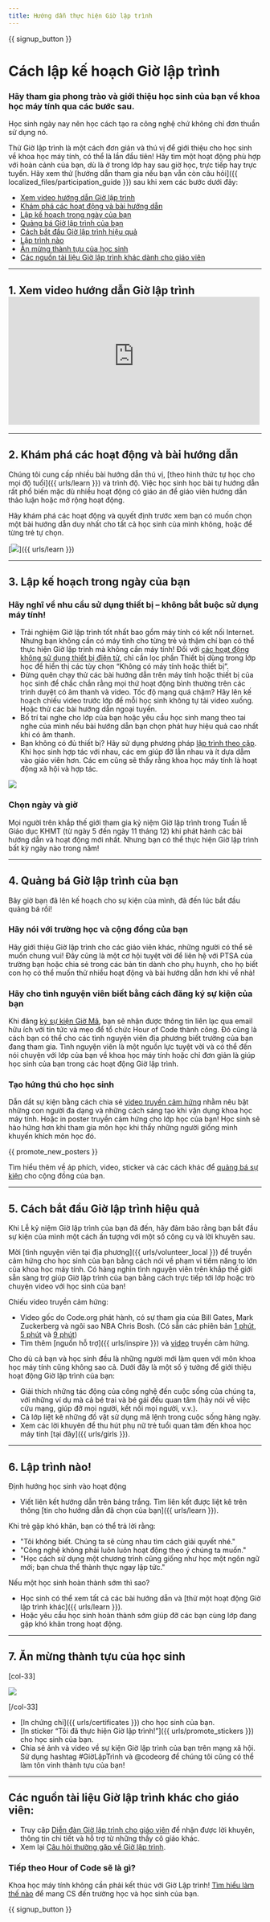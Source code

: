 ```yaml
---
title: Hướng dẫn thực hiện Giờ lập trình
---
```


{{ signup_button }}

# Cách lập kế hoạch Giờ lập trình

### Hãy tham gia phong trào và giới thiệu học sinh của bạn về khoa học máy tính qua các bước sau.

Học sinh ngày nay nên học cách tạo ra công nghệ chứ không chỉ đơn thuần sử dụng nó.

Thử Giờ lập trình là một cách đơn giản và thú vị để giới thiệu cho học sinh về khoa học máy tính, có thể là lần đầu tiên! Hãy tìm một hoạt động phù hợp với hoàn cảnh của bạn, dù là ở trong lớp hay sau giờ học, trực tiếp hay trực tuyến. Hãy xem thử [hướng dẫn tham gia nếu bạn vẫn còn câu hỏi]({{ localized_files/participation_guide }}) sau khi xem các bước dưới đây:

- [Xem video hướng dẫn Giờ lập trình](#how-to-video)
- [Khám phá các hoạt động và bài hướng dẫn](#explore-activities)
- [Lập kế hoạch trong ngày của bạn](#create-your-plan)
- [Quảng bá Giờ lập trình của bạn](#promote-your-hour)
- [Cách bắt đầu Giờ lập trình hiệu quả](#how-to-start)
- [Lập trình nào](#code)
- [Ăn mừng thành tựu của học sinh](#celebrate)
- [Các nguồn tài liệu Giờ lập trình khác dành cho giáo viên](#other-resources)

* * *

<a id="how-to-video"></a>

## 1. Xem video hướng dẫn Giờ lập trình <iframe width="500" height="255" src="https://www.youtube-nocookie.com/embed/SrnvvWDm73k" frameborder="0" allowfullscreen></iframe> 

* * *

<a id="explore-activities"></a>

## 2. Khám phá các hoạt động và bài hướng dẫn

Chúng tôi cung cấp nhiều bài hướng dẫn thú vị, [theo hình thức tự học cho mọi độ tuổi]({{ urls/learn }}) và trình độ. Việc học sinh học bài tự hướng dẫn rất phổ biến mặc dù nhiều hoạt động có giáo án để giáo viên hướng dẫn thảo luận hoặc mở rộng hoạt động.

Hãy khám phá các hoạt động và quyết định trước xem bạn có muốn chọn một bài hướng dẫn duy nhất cho tất cả học sinh của mình không, hoặc để từng trẻ tự chọn.

[![](/images/tutorials.png)]({{ urls/learn }})

* * *

<a id="create-your-plan"></a>

## 3. Lập kế hoạch trong ngày của bạn

### Hãy nghĩ về nhu cầu sử dụng thiết bị – không bắt buộc sử dụng máy tính!

- Trải nghiệm Giờ lập trình tốt nhất bao gồm máy tính có kết nối Internet. Nhưng bạn không cần có máy tính cho từng trẻ và thậm chí bạn có thể thực hiện Giờ lập trình mà không cần máy tính! Đối với [các hoạt động không sử dụng thiết bị điện tử](/learn), chỉ cần lọc phần Thiết bị dùng trong lớp học để hiển thị các tùy chọn “Không có máy tính hoặc thiết bị”.
- Đừng quên chạy thử các bài hướng dẫn trên máy tính hoặc thiết bị của học sinh để chắc chắn rằng mọi thứ hoạt động bình thường trên các trình duyệt có âm thanh và video. Tốc độ mạng quá chậm? Hãy lên kế hoạch chiếu video trước lớp để mỗi học sinh không tự tải video xuống. Hoặc thử các bài hướng dẫn ngoại tuyến.
- Bố trí tai nghe cho lớp của bạn hoặc yêu cầu học sinh mang theo tai nghe của mình nếu bài hướng dẫn bạn chọn phát huy hiệu quả cao nhất khi có âm thanh.
- Bạn không có đủ thiết bị? Hãy sử dụng phương pháp [lập trình theo cặp](https://www.youtube.com/watch?v=vgkahOzFH2Q). Khi học sinh hợp tác với nhau, các em giúp đỡ lẫn nhau và ít dựa dẫm vào giáo viên hơn. Các em cũng sẽ thấy rằng khoa học máy tính là hoạt động xã hội và hợp tác.

<img src="/images/fit-600/group_ipad.jpg" />

### Chọn ngày và giờ

Mọi người trên khắp thế giới tham gia kỷ niệm Giờ lập trình trong Tuần lễ Giáo dục KHMT (từ ngày 5 đến ngày 11 tháng 12) khi phát hành các bài hướng dẫn và hoạt động mới nhất. Nhưng bạn có thể thực hiện Giờ lập trình bất kỳ ngày nào trong năm!

* * *

<a id="promote-your-hour"></a>

## 4. Quảng bá Giờ lập trình của bạn

Bây giờ bạn đã lên kế hoạch cho sự kiện của mình, đã đến lúc bắt đầu quảng bá rồi!

### Hãy nói với trường học và cộng đồng của bạn

Hãy giới thiệu Giờ lập trình cho các giáo viên khác, những người có thể sẽ muốn chung vui! Đây cũng là một cơ hội tuyệt vời để liên hệ với PTSA của trường bạn hoặc chia sẻ trong các bản tin dành cho phụ huynh, cho họ biết con họ có thể muốn thử nhiều hoạt động và bài hướng dẫn hơn khi về nhà!

### Hãy cho tình nguyện viên biết bằng cách đăng ký sự kiện của bạn

Khi đăng [ký sự kiện Giờ Mã](/events), bạn sẽ nhận được thông tin liên lạc qua email hữu ích với tin tức và mẹo để tổ chức Hour of Code thành công. Đó cũng là cách bạn có thể cho các tình nguyện viên địa phương biết trường của bạn đang tham gia. Tình nguyện viên là một nguồn lực tuyệt vời và có thể đến nói chuyện với lớp của bạn về khoa học máy tính hoặc chỉ đơn giản là giúp học sinh của bạn trong các hoạt động Giờ lập trình.

### Tạo hứng thú cho học sinh

Dẫn dắt sự kiện bằng cách chia sẻ [video truyền cảm hứng](/promote/resources) nhằm nêu bật những con người đa dạng và những cách sáng tạo khi vận dụng khoa học máy tính. Hoặc in poster truyền cảm hứng cho lớp học của bạn! Học sinh sẽ hào hứng hơn khi tham gia môn học khi thấy những người giống mình khuyến khích môn học đó.

{{ promote_new_posters }}

Tìm hiểu thêm về áp phích, video, sticker và các cách khác để [quảng bá sự kiện](/promote/resources#posters) cho cộng đồng của bạn.

* * *

<a id="how-to-start"></a>

## 5. Cách bắt đầu Giờ lập trình hiệu quả

Khi Lễ kỷ niệm Giờ lập trình của bạn đã đến, hãy đảm bảo rằng bạn bắt đầu sự kiện của mình một cách ấn tượng với một số công cụ và lời khuyên sau.

Mời [tình nguyện viên tại địa phương]({{ urls/volunteer_local }}) để truyền cảm hứng cho học sinh của bạn bằng cách nói về phạm vi tiềm năng to lớn của khoa học máy tính. Có hàng nghìn tình nguyện viên trên khắp thế giới sẵn sàng trợ giúp Giờ lập trình của bạn bằng cách trực tiếp tới lớp hoặc trò chuyện video với học sinh của bạn!

Chiếu video truyền cảm hứng:

- Video gốc do Code.org phát hành, có sự tham gia của Bill Gates, Mark Zuckerberg và ngôi sao NBA Chris Bosh. (Có sẵn các phiên bản [1 phút](https://www.youtube.com/watch?v=qYZF6oIZtfc), [5 phút](https://www.youtube.com/watch?v=nKIu9yen5nc) và [9 phút](https://www.youtube.com/watch?v=dU1xS07N-FA))
- Tìm thêm [nguồn hỗ trợ]({{ urls/inspire }}) và [video](https://www.youtube.com/playlist?list=PLzdnOPI1iJNfpD8i4Sx7U0y2MccnrNZuP) truyền cảm hứng.

Cho dù cả bạn và học sinh đều là những người mới làm quen với môn khoa học máy tính cũng không sao cả. Dưới đây là một số ý tưởng để giới thiệu hoạt động Giờ lập trình của bạn:

- Giải thích những tác động của công nghệ đến cuộc sống của chúng ta, với những ví dụ mà cả bé trai và bé gái đều quan tâm (hãy nói về việc cứu mạng, giúp đỡ mọi người, kết nối mọi người, v.v.).
- Cả lớp liệt kê những đồ vật sử dụng mã lệnh trong cuộc sống hàng ngày.
- Xem các lời khuyên để thu hút phụ nữ trẻ tuổi quan tâm đến khoa học máy tính [tại đây]({{ urls/girls }}).

* * *

<a id="code"></a>

## 6. Lập trình nào!

Định hướng học sinh vào hoạt động

- Viết liên kết hướng dẫn trên bảng trắng. Tìm liên kết được liệt kê trên thông [tin cho hướng dẫn đã chọn của bạn]({{ urls/learn }}).

Khi trẻ gặp khó khăn, bạn có thể trả lời rằng:

- "Tôi không biết. Chúng ta sẽ cùng nhau tìm cách giải quyết nhé."
- "Công nghệ không phải luôn luôn hoạt động theo ý chúng ta muốn."
- "Học cách sử dụng một chương trình cũng giống như học một ngôn ngữ mới; bạn chưa thể thành thực ngay lập tức."

Nếu một học sinh hoàn thành sớm thì sao?

- Học sinh có thể xem tất cả các bài hướng dẫn và [thử một hoạt động Giờ lập trình khác]({{ urls/learn }}).
- Hoặc yêu cầu học sinh hoàn thành sớm giúp đỡ các bạn cùng lớp đang gặp khó khăn trong hoạt động.

* * *

<a id="celebrate"></a>

## 7. Ăn mừng thành tựu của học sinh

[col-33]

![](/images/fit-600/boy-certificate.jpg)

[/col-33]

- [In chứng chỉ]({{ urls/certificates }}) cho học sinh của bạn.
- [In sticker “Tôi đã thực hiện Giờ lập trình!”]({{ urls/promote_stickers }}) cho học sinh của bạn.
- Chia sẻ ảnh và video về sự kiện Giờ lập trình của bạn trên mạng xã hội. Sử dụng hashtag #GiờLậpTrình và @codeorg để chúng tôi cũng có thể làm tôn vinh thành tựu của bạn!

* * *

<a id="other-resources"></a>

## Các nguồn tài liệu Giờ lập trình khác cho giáo viên:

- Truy cập [Diễn đàn Giờ lập trình cho giáo viên](http://forum.code.org/c/plc/hour-of-code) để nhận được lời khuyên, thông tin chi tiết và hỗ trợ từ những thầy cô giáo khác.
- Xem lại [Câu hỏi thường gặp về Giờ lập trình](https://support.code.org/hc/en-us/categories/200147083-Hour-of-Code).

### Tiếp theo Hour of Code sẽ là gì?

Khoa học máy tính không cần phải kết thúc với Giờ Lập trình! [Tìm hiểu làm thế nào](/beyond) để mang CS đến trường học và học sinh của bạn.

{{ signup_button }}